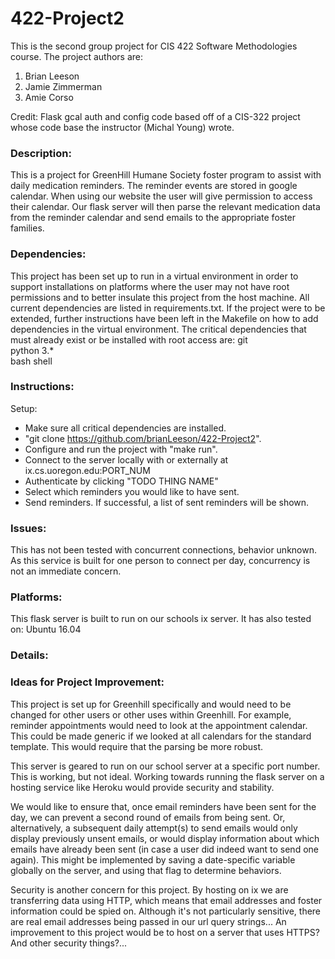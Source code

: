 # 422-Project2
This is the second group project for CIS 422 Software Methodologies course.
The project authors are:
1. Brian Leeson
2. Jamie Zimmerman
3. Amie Corso

Credit: Flask gcal auth and config code based off of a CIS-322 project whose code base the instructor
(Michal Young) wrote.

### Description:
This is a project for GreenHill Humane Society foster program to assist with daily medication reminders.
The reminder events are stored in google calendar. When using our website the user will give permission
to access their calendar. Our flask server will then parse the relevant medication data from the reminder
calendar and send emails to the appropriate foster families.

### Dependencies:
This project has been set up to run in a virtual environment in order to support installations on
platforms where the user may not have root permissions and to better insulate this project from the
host machine. All current dependencies are listed in requirements.txt. If the project were to be extended,
further instructions have been left in the Makefile on how to add dependencies in the virtual environment.
The critical dependencies that must already exist or be installed with root access are:
git  
python 3.*  
bash shell  

### Instructions:  
Setup:
 * Make sure all critical dependencies are installed.
 * "git clone https://github.com/brianLeeson/422-Project2".
 * Configure and run the project with "make run".
 * Connect to the server locally with or externally at ix.cs.uoregon.edu:PORT_NUM
 * Authenticate by clicking "TODO THING NAME"
 * Select which reminders you would like to have sent.
 * Send reminders. If successful, a list of sent reminders will be shown.
 
 ### Issues:
 This has not been tested with concurrent connections, behavior unknown. As this service is built for one 
 person to connect per day, concurrency is not an immediate concern.

 ### Platforms:
 This flask server is built to run on our schools ix server. 
 It has also tested on:
 Ubuntu 16.04

 ### Details:

 ### Ideas for Project Improvement:
 This project is set up for Greenhill specifically and would need to be changed for other users
 or other uses within Greenhill. For example, reminder appointments would need to look at the appointment calendar. This
 could be made generic if we looked at all calendars for the standard template. This would require that the parsing be
 more robust.
 
 This server is geared to run on our school server at a specific port number. This is working, but not ideal.
 Working towards running the flask server on a hosting service like Heroku would provide security and stability.
 
We would like to ensure that, once email reminders have been sent for the day, we can prevent a second round of emails
from being sent.  Or, alternatively, a subsequent daily attempt(s) to send emails would only display previously unsent
emails, or would display information about which emails have already been sent (in case a user did indeed want to send
one again).  This might be implemented by saving a date-specific variable globally on the server, and using that flag
to determine behaviors.

Security is another concern for this project.  By hosting on ix we are transferring data using HTTP, which means that
email addresses and foster information could be spied on.  Although it's not particularly sensitive, there are real
email addresses being passed in our url query strings... An improvement to this project would be to host on a server
that uses HTTPS?  And other security things?...
